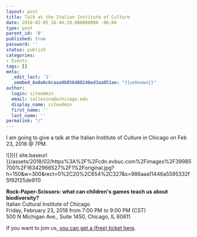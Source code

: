 ```yaml
---
layout: post
title: Talk at the Italian Institute of Culture
date: 2018-02-05 16:44:19.000000000 -06:00
type: post
parent_id: '0'
published: true
password: ''
status: publish
categories:
- Events
tags: []
meta:
  _edit_last: '1'
  _oembed_8a0a6c6caaa9b056d08246ed3aa051ae: "{{unknown}}"
author:
  login: siteadmin
  email: sallesina@uchicago.edu
  display_name: siteadmin
  first_name: ''
  last_name: ''
permalink: "/"
---
```

I am going to give a talk at the Italian Institute of Culture in Chicago on Feb 23, 2018 @ 7PM.

![]({{ site.baseurl }}/assets/2018/02/https%3A%2F%2Fcdn.evbuc.com%2Fimages%2F39985700%2F16342966527%2F1%2Foriginal.jpg?h=150&w=300&rect=0%2C20%2C654%2C327&s=986aaa11446a5595332f5f92f25de911)

**Rock-Paper-Scissors: what can children's games teach us about biodiversity?**  
Italian Cultural Institute of Chicago  
Friday, February 23, 2018 from 7:00 PM to 9:00 PM (CST)  
500 N Michigan Ave., Suite 1450, Chicago, IL 60611

If you want to join us,[&nbsp;you can get a (free) ticket here](https://www.eventbrite.com/e/rock-paper-scissors-what-can-childrens-games-teach-us-about-biodiversity-tickets-42436824685).

